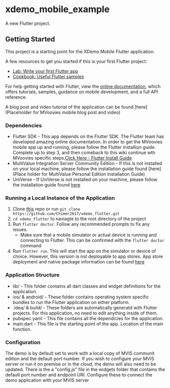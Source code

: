 
# xdemo_mobile_example

A new Flutter project.

## Getting Started

This project is a starting point for the XDemo Mobile Flutter application.

A few resources to get you started if this is your first Flutter project:

- [Lab: Write your first Flutter app](https://flutter.dev/docs/get-started/codelab)
- [Cookbook: Useful Flutter samples](https://flutter.dev/docs/cookbook)

For help getting started with Flutter, view the
[online documentation](https://flutter.dev/docs), which offers tutorials,
samples, guidance on mobile development, and a full API reference.

A blog post and video tutorial of the application can be found [here](Placeholder for MVoovies mobile blog post and video)

### Dependencies
* Flutter SDK - This app depends on the Flutter SDK. The Flutter team has developed amazing online documentation. In order to get the MVoovies mobile app up and running, please follow the Flutter installion guide. Complete up to step 3, and then comeback to this wiki continue wth MVoovies specific steps.[Click Here - Flutter Install Guide](https://flutter.dev/docs/get-started/install)
* MultiValue Integration Server Community Edition - If this is not installed on your local machine, please follow the installation guide found [here](Place holder for MultiValue Personal Edition Installation Guide)
* UniVerse - If UniVerse is not installed on your machine, please follow the installation guide found [here](https://docs.rocketsoftware.com/nxt/gateway.dll/RKBnew20%2Funiverse%2Fprevious%20versions%2Fv11.2.3%2Funiverse_installguide_v1123.pdf)

### Running a Local Instance of the Application

1. Clone [this](https://github.com/Chimer2017/xdemo_flutter) repo or run `git clone https://github.com/Chimer2017/xdemo_flutter.git`
2. `cd xdemo_flutter` to naviagte to the root directory of the project
3. Run `flutter doctor`. Follow any recommended prompts to fix any issues.
    * Make sure that a mobile simulator or actual device is running and connecting to Flutter. This can be confirmed with the `flutter doctor` command
4. Run `flutter run`. This will start the app on the simulator or device of choice. However, this version is not deployable to app stores. App store deployment and native package information can be found [here](https://flutter.dev/docs/deployment/flavors)

### Application Structure

* lib/ - This folder contains all dart classes and widget definitions for the application.
* ios/ & android/ - These folder contains operating system specific bundles to run the Flutter application on either platform.
* .idea/ & build/ - These folders are automatically generatd with Flutter projects. For this application, no need to edit anything inside of them.
* pubspec.yaml - This file contains all the dependicies for the application.
* main.dart - This file is the starting point of the app. Location of the main function.


### Configuration

The demo is by default set to work with a local copy of MVIS communit edition and the default port number. If you wish to configure your MVIS server or run it on premise or in the cloud, the demo will also need to be updated. There is the a "config.js" file in the widgets folder that contains the default port number and endpoint URI. Configure these to connect the demo application with your MVIS server






